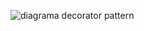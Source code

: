 ![diagrama decorator pattern](https://github.com/user-attachments/assets/c565df98-acd3-49e1-9c27-76ff1c5a7996)
